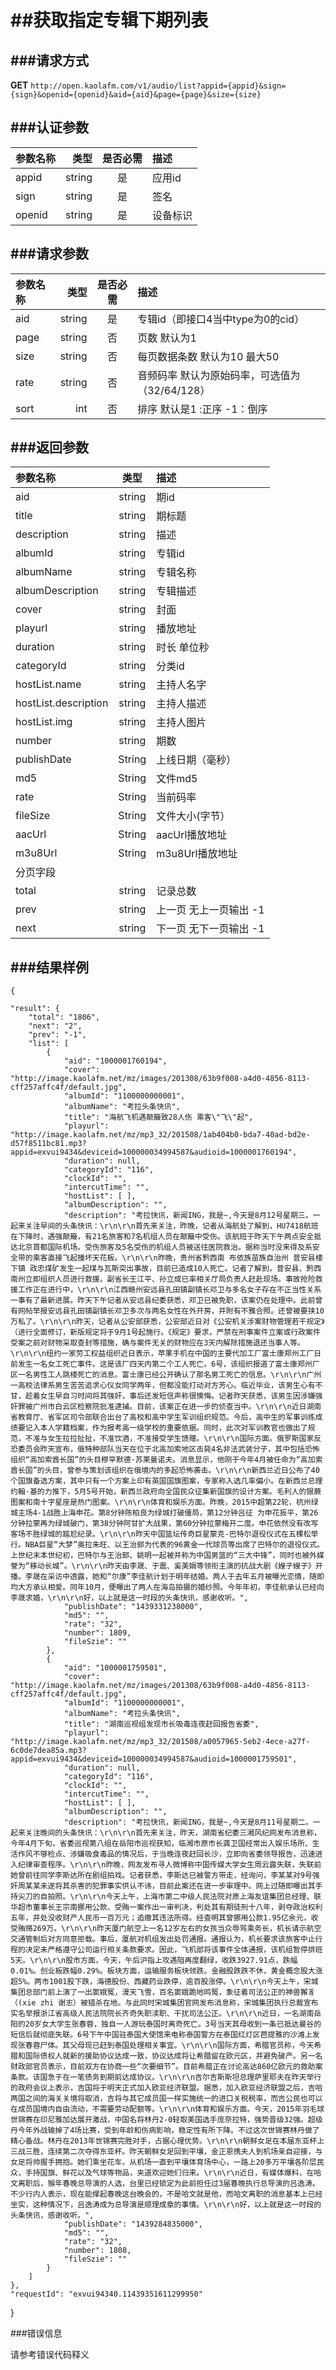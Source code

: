 ##获取指定专辑下期列表
===
###请求方式
---

**GET** `http://open.kaolafm.com/v1/audio/list?appid={appid}&sign={sign}&openid={openid}&aid={aid}&page={page}&size={size}`

###认证参数
---
| 参数名称 | 类型    | 是否必需 |描述
|:------- |-------:|:------:|:----|
| appid   | string |   是   |应用id
| sign    | string |   是   |签名
| openid  | string |   是   |设备标识


###请求参数
---

| 参数名称 | 类型    | 是否必需 |描述
|:------- |-------:|:------:|:----|
| aid   | string |   是   |专辑id（即接口4当中type为0的cid）
| page    | string |   否   |页数 默认为1
| size | string | 否 | 每页数据条数 默认为10 最大50
| rate   | string |   否   |音频码率 默认为原始码率，可选值为（32/64/128）
| sort   | int |   否   | 排序 默认是1 :正序  -1：倒序



###返回参数
---

| 参数名称 | 类型    | 描述 
|:------- |:-------:|:------|
|aid	 | string	 | 期id
| title	| string	| 期标题
| description	| string	| 描述
| albumId | string	| 专辑id
| albumName | string	| 专辑名称
| albumDescription	| string	| 专辑描述
| cover | string	| 封面
| playurl | string	| 播放地址
| duration | string	| 时长 单位秒
| categoryId | string	| 分类id
| hostList.name | string	| 主持人名字
| hostList.description	| string	| 主持人描述
| hostList.img	| string	| 主持人图片
| number	| string	| 期数
| publishDate | String  | 上线日期（毫秒）
| md5   | String  | 文件md5
| rate  | String  | 当前码率
| fileSize | String | 文件大小(字节）
| aacUrl | String | aacUrl播放地址
| m3u8Url | String | m3u8Url播放地址
| 分页字段
| total	| string	| 记录总数
| prev	| string	| 上一页 无上一页输出 -1
| next	| string	| 下一页 无下一页输出 -1




###结果样例
---

    {

    "result": {
        "total": "1806",
        "next": "2",
        "prev": "-1",
        "list": [
            {
                "aid": "1000001760194",
                "cover": "http://image.kaolafm.net/mz/images/201308/63b9f008-a4d0-4856-8113-cff257affc4f/default.jpg",
                "albumId": "1100000000001",
                "albumName": "考拉头条快讯",
                "title": "海航飞机遇颠簸致28人伤 乘客\"飞\"起",
                "playurl": "http://image.kaolafm.net/mz/mp3_32/201508/1ab404b0-bda7-40ad-bd2e-d57f8511bc81.mp3?appid=exvui9434&deviceid=100000034994587&audioid=1000001760194",
                "duration": null,
                "categoryId": "116",
                "clockId": "",
                "intercutTime": "",
                "hostList": [ ],
                "albumDescription": "",
                "description": "考拉快讯，新闻ING，我是~,今天是8月12号星期三。一起来关注早间的头条快讯：\r\n\r\n首先来关注，昨晚，记者从海航处了解到，HU7418航班在下降时，遇强颠簸，有21名旅客和7名机组人员在颠簸中受伤。该航班于昨天下午两点安全抵达北京首都国际机场。受伤旅客及5名受伤的机组人员被送往医院救治。据称当时没来得及系安全带的乘客直接飞起撞坏天花板。\r\n\r\n昨晚，贵州省黔西南 布依族苗族自治州 普安县楼下镇 政忠煤矿发生一起煤与瓦斯突出事故，目前已造成10人死亡。记者了解到，普安县、黔西南州立即组织人员进行救援。副省长王江平、孙立成已率相关厅局负责人赶赴现场。事故抢险救援工作正在进行中，\r\n\r\n江西赣州安远县孔田镇副镇长邓卫与多名女子存在不正当性关系一事有了最新进展。昨天下午记者从安远县纪委获悉，邓卫已被免职，该案仍在处理中。此前曾有网帖举报安远县孔田镇副镇长邓卫多次与两名女性在外开房，并附有不雅合照。还曾被要挟10万私了。\r\n\r\n昨天，记者从公安部获悉，公安部近日对《公安机关涉案财物管理若干规定》（进行全面修订，新版规定将于9月1号起施行。《规定》要求，严禁在刑事案件立案或行政案件受案之前对财物采取查封等措施，确与案件无关的财物应在3天内解除措施退还当事人等。\r\n\r\n纽约一家劳工权益组织近日表示，苹果手机在中国的主要代加工厂富士康郑州工厂日前发生一名女工死亡事件。这是该厂四天内第二个工人死亡。6号，该组织报道了富士康郑州厂区一名男性工人跳楼死亡的消息。富士康已经公开确认了那名男工死亡的信息。\r\n\r\n广州一高校法律系男生苦苦追求心仪女同学两年，但都没能打动对方芳心。临近毕业，该男生心有不甘，趁着女生早自习时间将其强奸，事后还发短信声称很懊悔。记者昨天获悉，该男生因涉嫌强奸罪被广州市白云区检察院批准逮捕。目前，该案正在进一步的侦查当中。\r\n\r\n近日湖南省教育厅、省军区司令部联合出台了高校和高中学生军训组织规范。今后，高中生的军事训练成绩要记入本人学籍档案，作为报考高一级学校的重要依据。同时，此次对军训教官也做出了规范，不准与女生拉拉扯扯，不准饮酒，不准接受学生馈赠。\r\n\r\n国际方面。俄罗斯国家反恐委员会昨天宣布，俄特种部队当天在位于北高加索地区击毙4名非法武装分子，其中包括恐怖组织“高加索酋长国”的头目穆罕默德·苏莱曼诺夫。消息显示，他刚于今年4月被任命为“高加索酋长国”的头目，曾参与策划该组织在俄境内的多起恐怖袭击。\r\n\r\n新西兰近日公布了40个国旗备选方案，其中只有一个方案上印有英国国旗图案，专家称入选几率偏小。在新西兰总理约翰·基的力推下，5月5号开始，新西兰政府向全国民众征集新国旗的设计方案。毛利人的银蕨图案和南十字星座是热门图案。\r\n\r\n体育和娱乐方面。昨晚，2015中超第22轮，杭州绿城主场4-1战胜上海申花。第8分钟陈柏良为绿城打破僵局，第12分钟吕征 为申花扳平，第26分钟拉蒙再为绿城破门，第38分钟阿甘扩大战果，第60分钟拉蒙梅开二度。申花依然没有改写客场不胜绿城的尴尬纪录。\r\n\r\n昨天中国篮坛传奇巨星蒙克-巴特尔退役仪式在五棵松举行。NBA巨星“大梦”奥拉朱旺、以王治郅为代表的96黄金一代球员等出席了巴特尔的退役仪式。上世纪末本世纪初，巴特尔与王治郅、姚明一起被并称为中国男篮的“三大中锋”，同时也被外媒誉为“移动长城”。\r\n\r\n昨天由李晟、于震、奚美娟等领衔主演的抗战大剧《嫂子嫂子》开播。李晟在采访中透露，她和“尔康”李佳航计划于明年结婚。两人于去年五月被曝光恋情，随即均大方承认相爱。同年10月，便曝出了两人在海岛拍摄的婚纱照。今年年初，李佳航承认已经向李晟求婚，\r\n\r\n好，以上就是这一时段的头条快讯，感谢收听。",
                "publishDate": "1439331238000",
                "md5": "",
                "rate": "32",
                "number": 1809,
                "fileSzie": ""
            },
            {
                "aid": "1000001759501",
                "cover": "http://image.kaolafm.net/mz/images/201308/63b9f008-a4d0-4856-8113-cff257affc4f/default.jpg",
                "albumId": "1100000000001",
                "albumName": "考拉头条快讯",
                "title": "湖南巡视组发现市长吸毒连夜赶回报告省委",
                "playurl": "http://image.kaolafm.net/mz/mp3_32/201508/a0057965-5eb2-4ece-a27f-6c0de7dea85a.mp3?appid=exvui9434&deviceid=100000034994587&audioid=1000001759501",
                "duration": null,
                "categoryId": "116",
                "clockId": "",
                "intercutTime": "",
                "hostList": [ ],
                "albumDescription": "",
                "description": "考拉快讯，新闻ING，我是~,今天是8月11号星期二。一起来关注晚间的头条快讯：\r\n\r\n首先来关注，昨天，湖南省纪委三湘风纪网发布消息称，今年4月下旬，省委巡视第八组在岳阳市巡视获知，临湘市原市长龚卫国经常出入娱乐场所、生活作风不够检点、涉嫌吸食毒品的情况后，于当晚连夜赶回长沙，立即向省委领导报告，迅速进入纪律审查程序。\r\n\r\n昨晚，网友发布寻人微博称中国传媒大学女生周云露失联，失联前她曾前往同学李斯达所在剧组拍戏。记者获悉，李斯达已被警方带走，经询问，李某某对9号强奸周某某未遂将其杀害的犯罪事实供认不讳，目前此案还在进一步审理中。网上过随即曝出其手持尖刀的自拍照。\r\n\r\n今天上午，上海市第二中级人民法院对原上海友谊集团总经理、联华超市董事长王宗南挪用公款、受贿一案作出一审判决，判处其有期徒刑十八年，剥夺政治权利五年，并处没收财产人民币一百万元；追缴其违法所得。经查明其曾挪用公款1.95亿余元，收受贿赂269万。\r\n\r\n昨天厦门航空上一名12岁左右的女孩当众辱骂乘务长，机长请示航空交通管制后对方同意拒载。事后，厦航对机组发出处罚通报。通报认为，机长要求该旅客中止行程的决定未严格遵守公司运行相关条款要求。因此，飞机部将该事件全体通报，该机组暂停排班5天。\r\n\r\n股市方面，今天，午后沪指上攻遇阻再度翻绿，收跌3927.91点，跌幅0.01%。创业板跌幅0.29%。板块方面，运输服务板块领跌。金融股跌跌不休，黄金概念股大涨超5%。两市1001股下跌，海德股份、西藏药业跌停，逾百股涨停。\r\n\r\n今天上午，宋城集团总部门前上演了一出窦娥冤，漫天飞雪，百名窦娥跪地鸣冤，象征着司法公正的神兽獬豸（(xie zhi 谢志）被猎杀在地。与此同时宋城集团官网发布消息称，宋城集团执行总裁宣布实名举报浙江省高级人民法院院长齐奇失职渎职、干扰司法公正。\r\n\r\n近日，一名湖南岳阳的20岁女大学生张春蓉，独自一人游玩泰国时离奇死亡。3号当天其母收到一条已抵达曼谷的短信后就彻底失联。6号下午中国驻泰国大使馆来电称泰国警方在泰国红灯区芭提雅的沙滩上发现张春蓉尸体。其父母现已赶到泰国处理相关事宜。\r\n\r\n国际方面，希腊官员称，今天希腊和国际债权人就新的援助协议达成一致，协议达成将让希腊留在欧元区，并避免破产。另一名财政部官员表示，目前双方在协商一些“次要细节”。目前希腊正在讨论高达860亿欧元的救助案条款。该国急于在一笔债务到期前达成协议。\r\n\r\n吉尔吉斯斯坦总理萨里耶夫在昨天举行的政府会议上表示，吉国将于明天正式加入欧亚经济联盟。据悉，加入欧亚经济联盟之后，吉哈两国之间的海关关境将取消，吉将与其它成员国一样实施统一的进口关税税率，而吉公民也可以在成员国境内自由流动，不需要劳动配额等。\r\n\r\n体育和娱乐方面。今天，2015年羽毛球世锦赛在印尼雅加达展开激战，中国名将林丹2-0轻取美国选手庞奈拉特，强势晋级32强。超级丹今年外战输掉了4场比赛，受到年龄和伤病影响，稳定性有所下降。不过这次世锦赛林丹做了精心备战。林丹在2013年世锦赛完胜对手，占据心理优势。\r\n\r\n朝鲜女足在本届东亚杯上三战三胜，连续第二次夺得东亚杯。昨天朝鲜女足回到平壤，金正恩携夫人到机场亲自迎接，与女足将帅握手拥抱。她们乘坐花车，从机场一直到平壤体育场中心，一路上20多万平壤各阶层民众，手持国旗、鲜花以及气球等物品，夹道欢迎她们归来。\r\n\r\n近日，有媒体爆料，在哈文离职后，猴年春晚总导演的人选，台里已经锁定为此前担任过3届春晚执行总导演的吕逸涛。不少行内人表示，现在能撑起春晚这台晚会的，不是哈文就是他，而哈文离职的消息基本上已经坐实，这种情况下，吕逸涛成为总导演是顺理成章的事情。\r\n\r\n好，以上就是这一时段的头条快讯，感谢收听。",
                "publishDate": "1439284835000",
                "md5": "",
                "rate": "32",
                "number": 1808,
                "fileSzie": ""
            }
        ]
    },
    "requestId": "exvui94340.11439351611299950"

}

###错误信息

请参考错误代码释义
